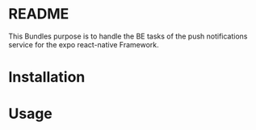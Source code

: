 README
======

This Bundles purpose is to handle the BE tasks of the push notifications service for the expo react-native Framework.

# Installation

# Usage


